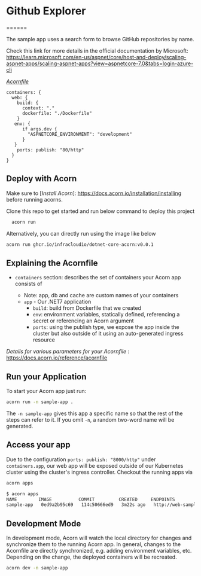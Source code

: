# Github Explorer
======

The sample app uses a search form to browse GitHub repositories by name.

Check this link for more details in the official documentation by Microsoft: https://learn.microsoft.com/en-us/aspnet/core/host-and-deploy/scaling-aspnet-apps/scaling-aspnet-apps?view=aspnetcore-7.0&tabs=login-azure-cli


[_Acornfile_](.Acornfile)
```
containers: {
  web: {
    build: {
      context: "."
      dockerfile: "./Dockerfile"
    }
   env: {
      if args.dev { 
        "ASPNETCORE_ENVIRONMENT": "development"
      }
   }
    ports: publish: "80/http"
  }
}
```

## Deploy with Acorn

Make sure to [_Install Acorn_]: <https://docs.acorn.io/installation/installing> before running acorns. 

Clone this repo to get started and run below command to deploy this project

```bash
  acorn run
```

Alternatively, you can directly run using the image like below

```bash
acorn run ghcr.io/infracloudio/dotnet-core-acorn:v0.0.1

```

## Explaining the Acornfile


* `containers` section: describes the set of containers your Acorn app consists of

  * Note: app, db and cache are custom names of your containers
  * `app` - Our .NET7 application
    * `build`: build from Dockerfile that we created
    * `env`: environment variables, statically defined, referencing a secret or referencing an Acorn argument
    * `ports`: using the publish type, we expose the app inside the cluster but also outside of it using an auto-generated ingress resource

_Details for various parameters for your Acornfile_ : https://docs.acorn.io/reference/acornfile

## Run your Application

To start your Acorn app just run:

```bash
acorn run -n sample-app . 
```
The `-n sample-app` gives this app a specific name so that the rest of the steps can refer to it. If you omit `-n`, a random two-word name will be generated.

## Access your app

Due to the configuration `ports: publish: "8000/http"` under `containers.app`, our web app will be exposed outside of our Kubernetes cluster using the cluster's ingress controller. Checkout the running apps via

```bash
acorn apps
```

```bash
$ acorn apps
NAME        IMAGE          COMMIT         CREATED     ENDPOINTS                                          MESSAGE
sample-app   0ed9a2b95c69   114c50666ed9   3m22s ago   http://web-sample-app-98d916c5.local.oss-acorn.io   OK

```

## Development Mode

In development mode, Acorn will watch the local directory for changes and synchronize them to the running Acorn app. In general, changes to the Acornfile are directly synchronized, e.g. adding environment variables, etc. Depending on the change, the deployed containers will be recreated.

```bash
acorn dev -n sample-app
```






